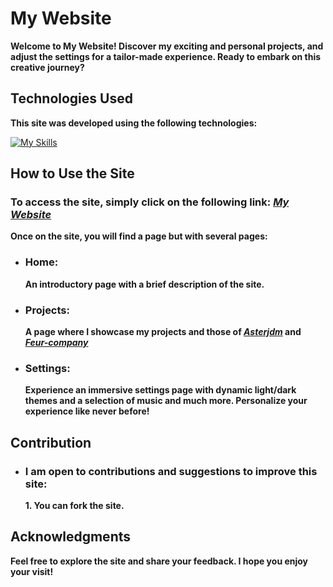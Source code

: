 # My Website

**Welcome to My Website! Discover my exciting and personal projects, and adjust the settings for a tailor-made experience. Ready to embark on this creative journey?**

## Technologies Used

**This site was developed using the following technologies:**

[![My Skills](https://skillicons.dev/icons?i=html,css,js)](https://github.com/Vital-Vuillaume)

## How to Use the Site

### To access the site, simply click on the following link: [***My Website***](https://rmbi.ch/vital/)

**Once on the site, you will find a page but with several pages:**

- ### Home:
  
   **An introductory page with a brief description of the site.**
  
- ### Projects:
  
   **A page where I showcase my projects and those of [***Asterjdm***](https://github.com/asterjdm) and [***Feur-company***](https://github.com/Feur-company)**
- ### Settings:
  
   **Experience an immersive settings page with dynamic light/dark themes and a selection of music and much more. Personalize your experience like never before!**

## Contribution

- ### I am open to contributions and suggestions to improve this site:

  **1. You can fork the site.**

## Acknowledgments

**Feel free to explore the site and share your feedback. I hope you enjoy your visit!**
